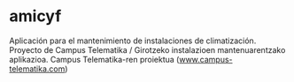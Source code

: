 # amicyf
Aplicación para el mantenimiento de instalaciones de climatización. Proyecto de Campus Telematika / Girotzeko instalazioen mantenuarentzako aplikazioa. Campus Telematika-ren proiektua (www.campus-telematika.com)
